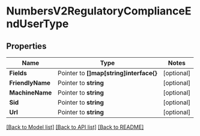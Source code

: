 # NumbersV2RegulatoryComplianceEndUserType

## Properties
Name | Type | Notes
------------ | ------------- | -------------
**Fields** | Pointer to **[]map[string]interface{}** | [optional] 
**FriendlyName** | Pointer to **string** | [optional] 
**MachineName** | Pointer to **string** | [optional] 
**Sid** | Pointer to **string** | [optional] 
**Url** | Pointer to **string** | [optional] 

[[Back to Model list]](../README.md#documentation-for-models) [[Back to API list]](../README.md#documentation-for-api-endpoints) [[Back to README]](../README.md)



